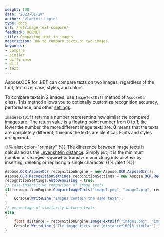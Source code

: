```yaml
---
weight: 100
date: "2023-01-20"
author: "Vladimir Lapin"
type: docs
url: /net/image-text-compare/
feedback: OCRNET
title: Comparing text in images
description: How to compare texts on two images.
keywords:
- compare
- similar
- difference
- diff
- text
---
```


Aspose.OCR for .NET can compare texts on two images, regardless of the font, text size, case, styles, and colors.

To compare texts in 2 images, use [`ImageTextDiff`](https://reference.aspose.com/ocr/net/aspose.ocr/asposeocr/imagetextdiff/) method of [`AsposeOcr`](https://reference.aspose.com/ocr/net/aspose.ocr/asposeocr/) class. This method allows you to optionally customize recognition accuracy, performance, and other [settings](/ocr/net/recognition-settings-image/).

`ImageTextDiff` returns a number representing how similar the compared images are. The return value is a floating point number from 0 to 1; the lower the number, the more different image texts are. **0** means that the texts are completely different; **1** means the texts are identical. Fonts and styles are ignored.

{{% alert color="primary" %}}
The difference between image texts is calculated as the [Levenshtein distance](https://en.wikipedia.org/wiki/Levenshtein_distance). Simply put, it is the minimum number of changes required to transform one string into another by inserting, deleting or replacing a single character.
{{% /alert %}}

```csharp
Aspose.OCR.AsposeOcr recognitionEngine = new Aspose.OCR.AsposeOcr();
Aspose.OCR.RecognitionSettings recognitionSettings = new Aspose.OCR.RecognitionSettings();
recognitionSettings.AutoDenoising = true;
// case-insensitive comparison of image texts
if(!recognitionEngine.CompareImageTexts("image1.png", "image2.png", recognitionSettings, true))
{
	Console.WriteLine("Images contain the same text");
}
// percentage of similarity between texts
else
{
	float distance = recognitionEngine.ImageTextDiff("image1.png", "image2.png", recognitionSettings, true);
	Console.WriteLine($"The image texts are {distance*100}% similar");
}
```
